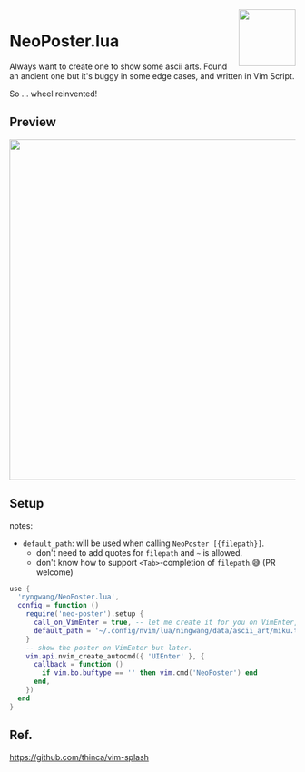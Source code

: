 <img src="https://neovim.io/logos/neovim-mark-flat.png" align="right" width="100" />

NeoPoster.lua
===

Always want to create one to show some ascii arts.
Found an ancient one but it's buggy in some edge cases,
and written in Vim Script.

So ... wheel reinvented!


## Preview

<img src="https://user-images.githubusercontent.com/24765272/222985745-07eb6b07-e9cc-421b-b294-3080428f9ecb.png" width="600">


## Setup

notes:
- `default_path`: will be used when calling `NeoPoster [{filepath}]`.
  - don't need to add quotes for `filepath` and `~` is allowed.
  - don't know how to support `<Tab>`-completion of `filepath`.😅 (PR welcome)


```lua
use {
  'nyngwang/NeoPoster.lua',
  config = function ()
    require('neo-poster').setup {
      call_on_VimEnter = true, -- let me create it for you on VimEnter, since it's kinda tricky.
      default_path = '~/.config/nvim/lua/ningwang/data/ascii_art/miku.txt', -- change it to point to your own file.
    }
    -- show the poster on VimEnter but later.
    vim.api.nvim_create_autocmd({ 'UIEnter' }, {
      callback = function ()
        if vim.bo.buftype == '' then vim.cmd('NeoPoster') end
      end,
    })
  end
}
```


## Ref.

https://github.com/thinca/vim-splash
